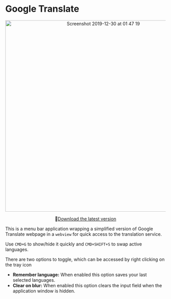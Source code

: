 # Google Translate

<p align="center">
  <img width="600" alt="Screenshot 2019-12-30 at 01 47 19" src="https://user-images.githubusercontent.com/22943912/71563873-f36af700-2aa7-11ea-9647-448dd8144cb5.png">
  <p align="center">💾<a href="https://github.com/dbilgili/GoogleTranslate/raw/files/Translator-1.0.0.dmg.zip">Download the latest version</a><p>
</p>

This is a menu bar application wrapping a simplified version of Google Translate webpage in a `webview` for quick access to the translation service.

Use `CMD+G` to show/hide it quickly and `CMD+SHIFT+S` to swap active languages.

There are two options to toggle, which can be accessed by right clicking on the tray icon

- __Remember language:__ When enabled this option saves your last selected languages.
- __Clear on blur:__ When enabled this option clears the input field when the application window is hidden.
